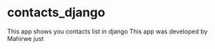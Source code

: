 # contacts_django
This app shows you contacts list in django
This app was developed by Mahirwe just
